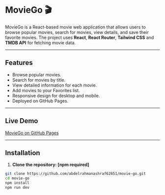 # MovieGo 🎬

MovieGo is a React-based movie web application that allows users to browse popular movies, search for movies, view details, and save their favorite movies. The project uses **React**, **React Router**, **Tailwind CSS** and **TMDB API** for fetching movie data.

---

## Features

- Browse popular movies.
- Search for movies by title.
- View detailed information for each movie.
- Add movies to your Favorites list.
- Responsive design for desktop and mobile.
- Deployed on GitHub Pages.

---

## Live Demo

[MovieGo on GitHub Pages](https://abdelrahmanashraf62651.github.io/movie-go/)

---

## Installation

1. **Clone the repository: [npm required]**

```bash
git clone https://github.com/abdelrahmanashraf62651/movie-go.git
cd movie-go
npm install
npm run dev
```
